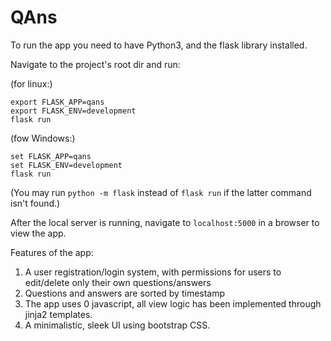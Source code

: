 # QAns

To run the app you need to have Python3, and the flask library installed.

Navigate to the project's root dir and run:

(for linux:)
````
export FLASK_APP=qans
export FLASK_ENV=development
flask run
````

(fow Windows:)
````
set FLASK_APP=qans
set FLASK_ENV=development
flask run
````

(You may run `python -m flask` instead of `flask run` if the latter command isn't found.)

After the local server is running, navigate to `localhost:5000` in a browser to view the app.

Features of the app:
1. A user registration/login system, with permissions for users to edit/delete only their own questions/answers
2. Questions and answers are sorted by timestamp
3. The app uses 0 javascript, all view logic has been implemented through jinja2 templates.
4. A minimalistic, sleek UI using bootstrap CSS.

